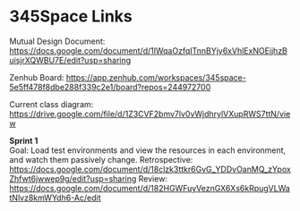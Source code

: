 # 345Space Links

Mutual Design Document: https://docs.google.com/document/d/1lWqaOzfqITnnBYjy6xVhlExNOEjjhzBuisjrXQWBU7E/edit?usp=sharing

Zenhub Board: https://app.zenhub.com/workspaces/345space-5e5ff478f8dbe288f339c2e1/board?repos=244972700

Current class diagram: https://drive.google.com/file/d/1Z3CVF2bmv7lv0vWjdhrylVXupRWS7ttN/view

**Sprint 1**   
Goal: Load test environments and view the resources in each environment, and watch them passively change.
Retrospective: https://docs.google.com/document/d/18clzk3ttkr6GvG_YDDvOanMQ_zYpoxZhfwt6jwwep9g/edit?usp=sharing
Review: https://docs.google.com/document/d/182HGWFuyVeznGX6Xs6kRpugVLWatNlvz8kmWYdh6-Ac/edit
